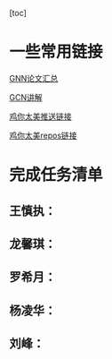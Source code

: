 [toc]

# 一些常用链接

[GNN论文汇总](https://github.com/thunlp/GNNPapers/blob/master/README.md#computer-vision)

[GCN讲解](https://tkipf.github.io/graph-convolutional-networks/)

[鸡你太美推送链接](https://mp.weixin.qq.com/s/RRIa4kiZsBtzCVGKu7ibtw)

[鸡你太美repos链接](https://mp.weixin.qq.com/s/RRIa4kiZsBtzCVGKu7ibtw)



# 完成任务清单

## 王慎执：



## 龙馨琪：



## 罗希月：



## 杨凌华：



## 刘峰：




